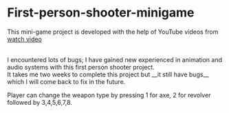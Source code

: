 # First-person-shooter-minigame
This mini-game project is developed with the help of YouTube videos from [watch video](https://www.youtube.com/watch?v=Sqb-Ue7wpsI&amp;t=5721s&amp;ab_channel=freeCodeCamp.org)

</br>
I encountered lots of bugs; I have gained new experienced in animation and audio systems with this first person shooter project.  </br>
It takes me two weeks to complete this project but __it still have bugs__ which I will come back to fix in the future.</br>

Player can change the weapon type by pressing 1 for axe, 2 for revolver followed by 3,4,5,6,7,8.
